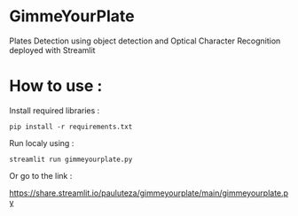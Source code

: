 # GimmeYourPlate
Plates Detection using object detection and Optical Character Recognition deployed with Streamlit

# How to use :

Install required libraries :

``` 
pip install -r requirements.txt
```

Run localy using :

```
streamlit run gimmeyourplate.py
```

Or go to the link :

https://share.streamlit.io/pauluteza/gimmeyourplate/main/gimmeyourplate.py

